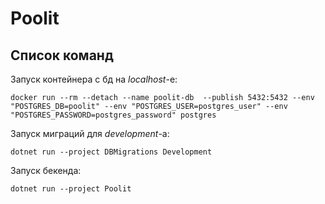 # Poolit


## Список команд

Запуск контейнера с бд на *localhost*-e:
```
docker run --rm --detach --name poolit-db  --publish 5432:5432 --env "POSTGRES_DB=poolit" --env "POSTGRES_USER=postgres_user" --env "POSTGRES_PASSWORD=postgres_password" postgres
```

Запуск миграций для *development*-a:
```
dotnet run --project DBMigrations Development
```


Запуск бекенда:
```
dotnet run --project Poolit
```